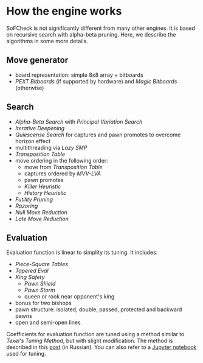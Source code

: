 # How the engine works

SoFCheck is not significantly different from many other engines. It is based on recursive search
with alpha-beta pruning. Here, we describe the algorithms in some more details.

## Move generator

- board representation: simple 8x8 array + bitboards
- _PEXT Bitboards_ (if supported by hardware) and _Magic Bitboards_ (otherwise)

## Search

- _Alpha-Beta Search_ with _Principal Variation Search_
- _Iterative Deepening_
- _Quiescense Search_ for captures and pawn promotes to overcome horizon effect
- multithreading via _Lazy SMP_
- _Transposition Table_
- move ordering in the following order:
  - move from _Transposition Table_
  - captures ordered by _MVV-LVA_
  - pawn promotes
  - _Killer Heuristic_
  - _History Heuristic_
- _Futility Pruning_
- _Razoring_
- _Null Move Reduction_
- _Late Move Reduction_

## Evaluation

Evaluation function is linear to simplity its tuning. It includes:

- _Piece-Square Tables_
- _Tapered Eval_
- _King Safety_
  - _Pawn Shield_
  - _Pawn Storm_
  - queen or rook near opponent's king
- bonus for two bishops
- pawn structure: isolated, double, passed, protected and backward pawns
- open and semi-open lines

Coefficients for evaluation function are tuned using a method similar to _Texel's Tuning Method_,
but with slight modification. The method is described in this [post][tuning] (in Russian). You can
also refer to a [Jupyter notebook][tune-nb] used for tuning.

[tuning]: https://habr.com/ru/post/305604/
[tune-nb]: https://github.com/alex65536/sofcheck-weights-tuning/blob/master/notebooks/train.ipynb
